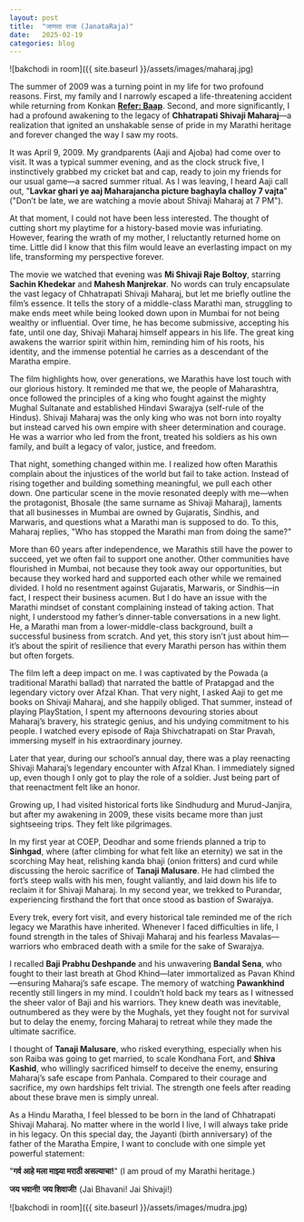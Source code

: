 ```yaml
---
layout: post
title:  "जाणता राजा (JanataRaja)"
date:   2025-02-19
categories: blog
---
```

![bakchodi in room]({{ site.baseurl }}/assets/images/maharaj.jpg)

The summer of 2009 was a turning point in my life for two profound reasons. First, my family and I narrowly escaped a life-threatening accident while returning from Konkan [**Refer: Baap**](https://aayushnortheastern1905.github.io/aayushWrites/blog/2024/11/17/oldman.html). Second, and more significantly, I had a profound awakening to the legacy of **Chhatrapati Shivaji Maharaj**—a realization that ignited an unshakable sense of pride in my Marathi heritage and forever changed the way I saw my roots.


It was April 9, 2009. My grandparents (Aaji and Ajoba) had come over to visit. It was a typical summer evening, and as the clock struck five, I instinctively grabbed my cricket bat and cap, ready to join my friends for our usual game—a sacred summer ritual. As I was leaving, I heard Aaji call out, "**Lavkar ghari ye aaj Maharajancha picture baghayla challoy 7 vajta**" ("Don’t be late, we are watching a movie about Shivaji Maharaj at 7 PM").

At that moment, I could not have been less interested. The thought of cutting short my playtime for a history-based movie was infuriating. However, fearing the wrath of my mother, I reluctantly returned home on time. Little did I know that this film would leave an everlasting impact on my life, transforming my perspective forever.


The movie we watched that evening was **Mi Shivaji Raje Boltoy**, starring **Sachin Khedekar** and **Mahesh Manjrekar**. No words can truly encapsulate the vast legacy of Chhatrapati Shivaji Maharaj, but let me briefly outline the film’s essence. It tells the story of a middle-class Marathi man, struggling to make ends meet while being looked down upon in Mumbai for not being wealthy or influential. Over time, he has become submissive, accepting his fate, until one day, Shivaji Maharaj himself appears in his life. The great king awakens the warrior spirit within him, reminding him of his roots, his identity, and the immense potential he carries as a descendant of the Maratha empire.

The film highlights how, over generations, we Marathis have lost touch with our glorious history. It reminded me that we, the people of Maharashtra, once followed the principles of a king who fought against the mighty Mughal Sultanate and established Hindavi Swarajya (self-rule of the Hindus). Shivaji Maharaj was the only king who was not born into royalty but instead carved his own empire with sheer determination and courage. He was a warrior who led from the front, treated his soldiers as his own family, and built a legacy of valor, justice, and freedom.


That night, something changed within me. I realized how often Marathis complain about the injustices of the world but fail to take action. Instead of rising together and building something meaningful, we pull each other down. One particular scene in the movie resonated deeply with me—when the protagonist, Bhosale (the same surname as Shivaji Maharaj), laments that all businesses in Mumbai are owned by Gujaratis, Sindhis, and Marwaris, and questions what a Marathi man is supposed to do. To this, Maharaj replies, "Who has stopped the Marathi man from doing the same?"

More than 60 years after independence, we Marathis still have the power to succeed, yet we often fail to support one another. Other communities have flourished in Mumbai, not because they took away our opportunities, but because they worked hard and supported each other while we remained divided. I hold no resentment against Gujaratis, Marwaris, or Sindhis—in fact, I respect their business acumen. But I do have an issue with the Marathi mindset of constant complaining instead of taking action. That night, I understood my father’s dinner-table conversations in a new light. He, a Marathi man from a lower-middle-class background, built a successful business from scratch. And yet, this story isn’t just about him—it’s about the spirit of resilience that every Marathi person has within them but often forgets.


The film left a deep impact on me. I was captivated by the Powada (a traditional Marathi ballad) that narrated the battle of Pratapgad and the legendary victory over Afzal Khan. That very night, I asked Aaji to get me books on Shivaji Maharaj, and she happily obliged. That summer, instead of playing PlayStation, I spent my afternoons devouring stories about Maharaj’s bravery, his strategic genius, and his undying commitment to his people. I watched every episode of Raja Shivchatrapati on Star Pravah, immersing myself in his extraordinary journey.

Later that year, during our school’s annual day, there was a play reenacting Shivaji Maharaj’s legendary encounter with Afzal Khan. I immediately signed up, even though I only got to play the role of a soldier. Just being part of that reenactment felt like an honor.


Growing up, I had visited historical forts like Sindhudurg and Murud-Janjira, but after my awakening in 2009, these visits became more than just sightseeing trips. They felt like pilgrimages.

In my first year at COEP, Deodhar and some friends planned a trip to **Sinhgad**, where (after climbing for what felt like an eternity) we sat in the scorching May heat, relishing kanda bhaji (onion fritters) and curd while discussing the heroic sacrifice of **Tanaji Malusare**. He had climbed the fort’s steep walls with his men, fought valiantly, and laid down his life to reclaim it for Shivaji Maharaj. In my second year, we trekked to Purandar, experiencing firsthand the fort that once stood as bastion of Swarajya.

Every trek, every fort visit, and every historical tale reminded me of the rich legacy we Marathis have inherited. Whenever I faced difficulties in life, I found strength in the tales of Shivaji Maharaj and his fearless Mavalas—warriors who embraced death with a smile for the sake of Swarajya.

I recalled **Baji Prabhu Deshpande** and his unwavering **Bandal Sena**, who fought to their last breath at Ghod Khind—later immortalized as Pavan Khind—ensuring Maharaj’s safe escape. The memory of watching **Pawankhind** recently still lingers in my mind. I couldn’t hold back my tears as I witnessed the sheer valor of Baji and his warriors. They knew death was inevitable, outnumbered as they were by the Mughals, yet they fought not for survival but to delay the enemy, forcing Maharaj to retreat while they made the ultimate sacrifice.

I thought of **Tanaji Malusare**, who risked everything, especially when his son Raiba was going to get married, to scale Kondhana Fort, and **Shiva Kashid**, who willingly sacrificed himself to deceive the enemy, ensuring Maharaj’s safe escape from Panhala. Compared to their courage and sacrifice, my own hardships felt trivial. The strength one feels after reading about these brave men is simply unreal.

As a Hindu Maratha, I feel blessed to be born in the land of Chhatrapati Shivaji Maharaj. No matter where in the world I live, I will always take pride in his legacy. On this special day, the Jayanti (birth anniversary) of the father of the Maratha Empire, I want to conclude with one simple yet powerful statement:

"**गर्व आहे मला माझ्या मराठी असल्याचा!**" (I am proud of my Marathi heritage.)

**जय भवानी! जय शिवाजी!** (Jai Bhavani! Jai Shivaji!)


![bakchodi in room]({{ site.baseurl }}/assets/images/mudra.jpg)